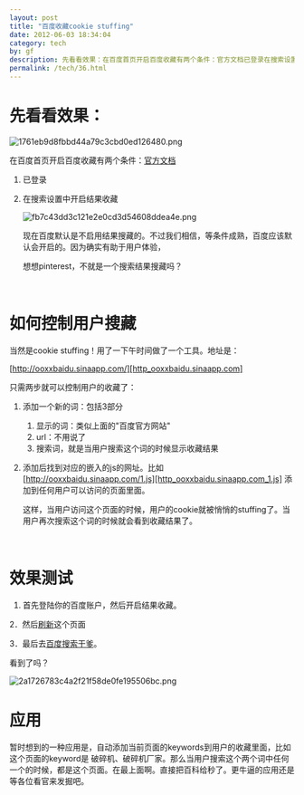 ```yaml
---
layout: post
title: "百度收藏cookie stuffing"
date: 2012-06-03 18:34:04
category: tech
by: gf
description: 先看看效果：在百度首页开启百度收藏有两个条件：官方文档已登录在搜索设置中开启结果收藏现在百度默认是不启用结果搜藏的。不过我们相信，等条件成熟，百度应该默认会开启的
permalink: /tech/36.html
---
```

#   先看看效果： #

![1761eb9d8fbbd44a79c3cbd0ed126480.png][]

在百度首页开启百度收藏有两个条件：[官方文档][Link 1]

1.  已登录
2.  在搜索设置中开启结果收藏
    
    ![fb7c43dd3c121e2e0cd3d54608ddea4e.png][]
    
    现在百度默认是不启用结果搜藏的。不过我们相信，等条件成熟，百度应该默认会开启的。因为确实有助于用户体验，
    
    想想pinterest，不就是一个搜索结果搜藏吗？
    
     

#   如何控制用户搜藏 #

当然是cookie stuffing！用了一下午时间做了一个工具。地址是：

[http://ooxxbaidu.sinaapp.com/][http_ooxxbaidu.sinaapp.com]

只需两步就可以控制用户的收藏了：

1.  添加一个新的词：包括3部分
    
    1.  显示的词：类似上面的"百度官方网站"
    2.  url：不用说了
    3.  搜索词，就是当用户搜索这个词的时候显示收藏结果
2.  添加后找到对应的嵌入的js的网址。比如[http://ooxxbaidu.sinaapp.com/1.js][http_ooxxbaidu.sinaapp.com_1.js] 添加到任何用户可以访问的页面里面。
    
    <script src="嵌入的js的网址"></script> 这样，当用户访问这个页面的时候，用户的cookie就被悄悄的stuffing了。当用户再次搜索这个词的时候就会看到收藏结果了。
    
     

#   效果测试 #

1. 首先登陆你的百度账户，然后开启结果收藏。

2．然后[刷新][Link 2]这个页面

3．最后去[百度搜索干爹][Link 3]。

看到了吗？

![2a1726783c4a2f21f58de0fe195506bc.png][]

#   应用 #

暂时想到的一种应用是，自动添加当前页面的keywords到用户的收藏里面，比如这个页面的keyword是 破碎机、破碎机厂家。那么当用户搜索这个两个词中任何一个的时候，都是这个页面。在最上面啊。直接把百科给秒了。更牛逼的应用还是等各位看官来发掘吧。


[1761eb9d8fbbd44a79c3cbd0ed126480.png]: http://www.gfzj.us/gfzjus_blog/tech/2014-10-22/1761eb9d8fbbd44a79c3cbd0ed126480.png
[Link 1]: http://www.baidu.com/search/favo/help.html
[fb7c43dd3c121e2e0cd3d54608ddea4e.png]: http://www.gfzj.us/gfzjus_blog/tech/2014-10-22/fb7c43dd3c121e2e0cd3d54608ddea4e.png
[http_ooxxbaidu.sinaapp.com]: http://ooxxbaidu.sinaapp.com/
[http_ooxxbaidu.sinaapp.com_1.js]: http://ooxxbaidu.sinaapp.com/1.js
[Link 2]: http://gfzj.sinaapp.com/285.html
[Link 3]: http://www.baidu.com/s?wd=干爹
[2a1726783c4a2f21f58de0fe195506bc.png]: http://www.gfzj.us/gfzjus_blog/tech/2014-10-22/2a1726783c4a2f21f58de0fe195506bc.png
